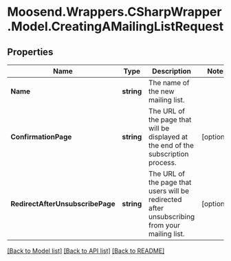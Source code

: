 # Moosend.Wrappers.CSharpWrapper.Model.CreatingAMailingListRequest
## Properties

Name | Type | Description | Notes
------------ | ------------- | ------------- | -------------
**Name** | **string** | The name of the new mailing list. | 
**ConfirmationPage** | **string** | The URL of the page that will be displayed at the end of the subscription process. | [optional] 
**RedirectAfterUnsubscribePage** | **string** | The URL of the page that users will be redirected after unsubscribing from your mailing list. | [optional] 

[[Back to Model list]](../README.md#documentation-for-models) [[Back to API list]](../README.md#documentation-for-api-endpoints) [[Back to README]](../README.md)

